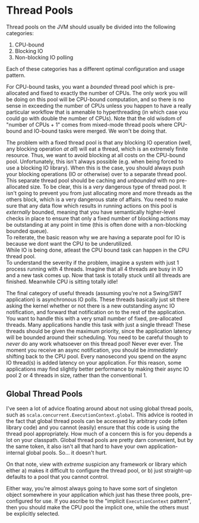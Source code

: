 # Thread Pools

Thread pools on the JVM should usually be divided into the following categories:

1. CPU-bound
2. Blocking IO
3. Non-blocking IO polling

Each of these categories has a different optimal configuration and usage pattern.

For CPU-bound tasks, you want a *bounded* thread pool which is pre-allocated and fixed to exactly the number of CPUs.  The only work you will be doing on this pool will be CPU-bound computation, and so there is no sense in exceeding the number of CPUs unless you happen to have a really particular workflow that is amenable to hyperthreading (in which case you could go with double the  number of CPUs).  Note that the old wisdom of "number of CPUs + 1" comes from mixed-mode thread pools where CPU-bound and IO-bound tasks were merged.  We won't be doing that.

The problem with a fixed thread pool is that any blocking IO operation (well, any blocking operation *at all*) will eat a thread, which is an extremely finite resource.  Thus, we want to avoid blocking at all costs on the CPU-bound pool.  Unfortunately, this isn't always possible (e.g. when being forced to use a blocking IO library).  When this is the case, you should always push your blocking operations (IO or otherwise) over to a separate thread pool.  This separate thread pool should be caching and *unbounded* with no pre-allocated size.  To be clear, this is a *very* dangerous type of thread pool.  It isn't going to prevent you from just allocating more and more threads as the others block, which is a very dangerous state of affairs.  You need to make sure that any data flow which results in running actions on this pool is *externally* bounded, meaning that you have semantically higher-level checks in place to ensure that only a fixed number of blocking actions may be outstanding at any point in time (this is often done with a non-blocking bounded queue).  
To reiterate, the basic reason why we are having a separate pool for IO is because we dont want the CPU to be underutilized.  
While IO is being done, atleast the CPU bound task can happen in the CPU thread pool.  
To understand the severity if the problem, imagine a system with just 1 process running with 4 threads. Imagine that all 4 threads are busy in IO and a new task comes up. Now that task is totally stuck until all threads are finished. Meanwhile CPU is sitting totally idle!

The final category of useful threads (assuming you're not a Swing/SWT application) is asynchronous IO polls.  These threads basically just sit there asking the kernel whether or not there is a new outstanding async IO notification, and forward that notification on to the rest of the application.  You want to handle this with a very small number of fixed, pre-allocated threads.  Many applications handle this task with just a single thread!  These threads should be given the maximum priority, since the application latency will be bounded around their scheduling.  You need to be careful though to *never* do any work whatsoever on this thread pool!  Never ever ever.  The moment you receive an async notification, you should be *immediately* shifting back to the CPU pool.  Every nanosecond you spend on the async IO thread(s) is added latency on your application.  For this reason, some applications may find slightly better performance by making their async IO pool 2 or 4 threads in size, rather than the conventional 1.

## Global Thread Pools

I've seen a lot of advice floating around about not using global thread pools, such as `scala.concurrent.ExecutionContext.global`.  This advice is rooted in the fact that global thread pools can be accessed by arbitrary code (often library code) and you cannot (easily) ensure that this code is using the thread pool appropriately.  How much of a concern this is for you depends a lot on your classpath.  Global thread pools are pretty darn convenient, but by the same token, it also isn't all that hard to have your own application-internal global pools.  So… it doesn't hurt.

On that note, view with *extreme* suspicion any framework or library which either a) makes it difficult to configure the thread pool, or b) just straight-up defaults to a pool that you cannot control.

Either way, you're almost always going to have some sort of singleton object somewhere in your application which just has these three pools, pre-configured for use.  If you ascribe to the "implicit `ExecutionContext` pattern", then you should make the CPU pool the implicit one, while the others must be explicitly selected.